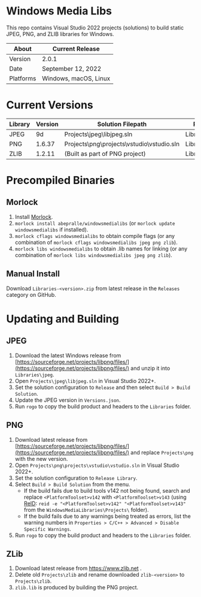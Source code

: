 # Windows Media Libs
This repo contains Visual Studio 2022 projects (solutions) to build static JPEG, PNG, and ZLIB libraries for Windows.

About     | Current Release
----------|-----------------------
Version   | 2.0.1
Date      | September 12, 2022
Platforms | Windows, macOS, Linux

# Current Versions
Library    | Version  | Solution Filepath                          | Product
-----------|----------|--------------------------------------------|-------------
JPEG       | 9d       | Projects\jpeg\libjpeg.sln                  | Libraries\jpeg
PNG        | 1.6.37   | Projects\png\projects\vstudio\vstudio.sln  | Libraries\lpng
ZLIB       | 1.2.11   | (Built as part of PNG project)             | Libraries\zlib

# Precompiled Binaries

## Morlock

1. Install [Morlock](https://morlock.sh).
2. `morlock install abepralle/windowsmedialibs` (or `morlock update windowsmedialibs` if installed).
3. `morlock cflags windowsmedialibs` to obtain compile flags (or any combination of `morlock cflags windowsmedialibs jpeg png zlib`).
4. `morlock libs windowsmedialibs` to obtain .lib names for linking (or any combination of `morlock libs windowsmedialibs jpeg png zlib`).

## Manual Install

Download `Libraries-<version>.zip` from latest release in the `Releases` category on GitHub.

# Updating and Building

## JPEG
  1. Download the latest Windows release from [https://sourceforge.net/projects/libpng/files/](https://sourceforge.net/projects/libpng/files/) and unzip it into `Libraries\jpeg`.
  2. Open `Projects\jpeg\libjpeg.sln` in Visual Studio 2022+.
  3. Set the solution configuration to `Release` and then select `Build > Build Solution`.
  4. Update the JPEG version in `Versions.json`.
  5. Run `rogo` to copy the build product and headers to the `Libraries` folder.

## PNG
1. Download latest release from [https://sourceforge.net/projects/libpng/files/](https://sourceforge.net/projects/libpng/files/) and replace `Projects\png` with the new version.
2. Open `Projects\png\projects\vstudio\vstudio.sln` in Visual Studio 2022+.
3. Set the solution configuration to `Release Library`.
4. Select `Build > Build Solution` from the menu.
    - If the build fails due to build tools v142 not being found, search and replace `<PlatformToolset>v142` with `<PlatformToolset>v143` (using [ReID](https://github.com/AbePralle/ReID): `reid -e "<PlatformToolset>v142" "<PlatformToolset>v143"` from the `WindowsMediaLibraries\Projects\` folder).
    - If the build fails due to any warnings being treated as errors, list the warning numbers in `Properties > C/C++ > Advanced > Disable Specific Warnings`.
5. Run `rogo` to copy the build product and headers to the `Libraries` folder.

## ZLib
1. Download latest release from https://www.zlib.net .
2. Delete old `Projects\zlib` and rename downloaded `zlib-<version>` to `Projects\zlib`.
3. `zlib.lib` is produced by building the PNG project.
